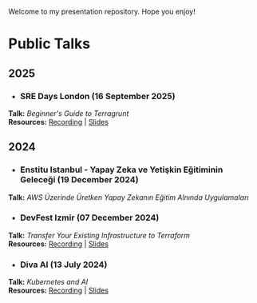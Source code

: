 Welcome to my presentation repository. Hope you enjoy!

# Public Talks

## 2025

- ### SRE Days London (16 September 2025)
**Talk:** *Beginner's Guide to Terragrunt*  
**Resources:** [Recording]() | [Slides](https://ceydaduzgec.github.io/presentations/sre-days-london-17-09-2025/presentation.html)

## 2024

- ### Enstitu Istanbul - Yapay Zeka ve Yetişkin Eğitiminin Geleceği (19 December 2024)
**Talk:** *AWS Üzerinde Üretken Yapay Zekanın Eğitim Alnında Uygulamaları*  

- ### DevFest Izmir (07 December 2024)
**Talk:** *Transfer Your Existing Infrastructure to Terraform*  
**Resources:** [Recording](https://youtu.be/mCl86MkslBM?si=C9gB3s_sXTR4F5RE) | [Slides]()

- ### Diva AI (13 July 2024)
**Talk:** *Kubernetes and AI*  
**Resources:** [Recording](https://www.youtube.com/live/5evjXgrvfXw?si=JsIS6edh9em2Gk9-&t=24489) | [Slides](https://github.com/ceydaduzgec/presentations/blob/main/diva-ai-13-07-2024/Kubernetes%20and%20AI.pdf)
